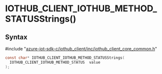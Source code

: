 # IOTHUB_CLIENT_IOTHUB_METHOD_STATUSStrings()

## Syntax

\#include "[azure-iot-sdk-c/iothub_client/inc/iothub_client_core_common.h](../iot-c-ref-iothub-client-core-common-h.md)"  
```C
const char* IOTHUB_CLIENT_IOTHUB_METHOD_STATUSStrings(
  IOTHUB_CLIENT_IOTHUB_METHOD_STATUS  value
);
```

